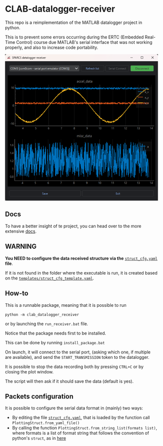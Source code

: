 # CLAB-datalogger-receiver
This repo is a reimplementation of the MATLAB datalogger project in python.

This is to prevent some errors occurring during the ERTC
(Embedded Real-Time Control) course due MATLAB's
serial interface that was not working properly,
and also to increase code portability.

![datalogger-screenshot](docs/images/datalogger_screenshot.png)

## Docs

To have a better insight of te project, you can head over to the more extensive
[docs](/docs/index.md).

## WARNING

**You NEED to configure the data received structure via the** [`struct_cfg.yaml`](struct_cfg.yaml) **file**.

If it is not found in the folder where the executable is run,
it is created based on the [`templates/struct_cfg_template.yaml`](src/clab_datalogger_receiver/templates/struct_cfg_template.yaml).

## How-to

This is a runnable package, meaning that it is possible to run

```console
python -m clab_datalogger_receiver
```

or by launching the `run_receiver.bat` file.

Notice that the package needs first to be installed.

This can be done by running `install_package.bat`

On launch, it will connect to the serial port,
(asking which one, if multiple are available),
and send the `START_TRANSMISSION` token to the datalogger.

It is possible to stop the data recording both by pressing `CTRL+C` or by closing the plot window.

The script will then ask if it should save the data (default is yes).

## Packets configuration

It is possible to configure the serial data format in (mainly) two ways:

- By editing the file [`struct_cfg.yaml`](struct_cfg.yaml), that is loaded by the function call `PlottingStruct.from_yaml_file()`
- By calling the function `PlottingStruct.from_string_list(formats list)`, where formats is a list of format string that follows the convention of python's `struct`, as in [here](https://docs.python.org/3/library/struct.html#format-characters)
